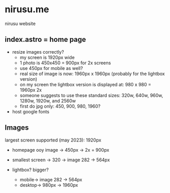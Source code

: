 # nirusu.me

nirusu website

## index.astro = home page

- resize images correctly?
  - my screen is 1920px wide
  - 1 photo is 450x450 = 900px for 2x screens
  - use 450px for mobile as well?
  - real size of image is now: 1960px x 1960px (probably for the lightbox version)
  - on my screen the lightbox version is displayed at: 980 x 980 = 1960px 2x 
  - someone suggests to use these standard sizes: 320w, 640w, 960w, 1280w, 1920w, and 2560w
  - first do jpg only: 450, 900, 980, 1960?
- host google fonts

## Images

largest screen supported (may 2023): 1920px

- homepage ooy image -> 450px -> 2x = 900px

- smallest screen -> 320 -> image 282 -> 564px

- lightbox? bigger?
  - mobile-> image 282 -> 564px
  - desktop-> 980px -> 1960px
  